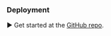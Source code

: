 ﻿---
name: Kong Heroku app
publisher: Heroku community

categories:
  - deployment

type: integration

desc: Deploy Kong clusters to Heroku Common Runtime or Private Spaces

description: |
  Easily deploy Kong as a Heroku app. Supports both
  Heroku Common Runtime and Private Spaces. Includes a preset secure-by-default
  loopback proxy to Kong's Admin API.

  Try it for free with a single dyno and a Heroku Postgres hobby dev database.
  Then, scale-up to a cluster of high-performance dynos and a premium database
  plan.

support_url: https://github.com/heroku/heroku-kong/issues

source_url: https://github.com/heroku/heroku-kong

license_type: MIT

terms_of_service: This app is a community proof-of-concept, provided "as is", without warranty of any kind.

# COMPATIBILITY
# In the following sections, list Kong versions as array items
# Versions are categorized by Kong edition and their known compatibility.
# Unlisted Kong versions will be considered to have "unknown" compatibility.
# Uncomment at least one of 'community_edition' or 'enterprise_edition'.
# Add array-formatted lists of versions under their appropriate subsection.

kong_version_compatibility: # required
  community_edition:
    compatible:
      - 1.0.x
      - 0.14.x
    #incompatible:
  #enterprise_edition: # optional
    #compatible:
    #incompatible:

###############################################################################
# END YAML DATA
# Beneath the next --- use Markdown (redcarpet flavor) and HTML formatting only.
#
# The remainder of this file is for free-form description, instruction, and
# reference matter.
# Your headers must be Level 3 or 4 (parsing to h3 or h4 tags in HTML).
# This is represented by ### or #### notation preceding the header text.
###############################################################################
# BEGIN MARKDOWN CONTENT
---

### Deployment

▶️ Get started at the [GitHub repo](https://github.com/heroku/heroku-kong).

